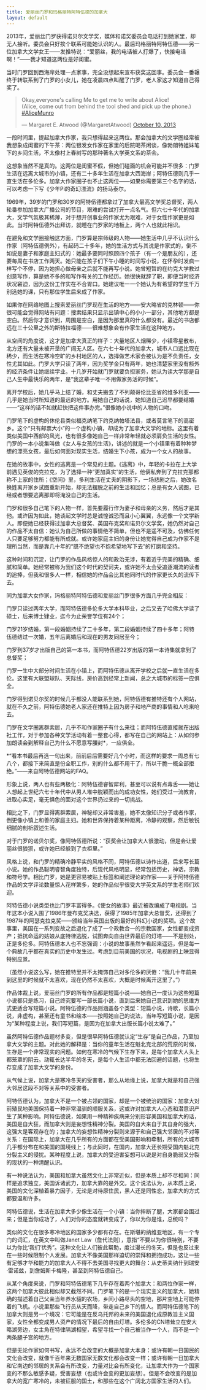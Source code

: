 ```yaml
---
title: 爱丽丝门罗和玛格丽特阿特伍德的加拿大
layout: default
---
```


2013年，爱丽丝门罗获得诺贝尔文学奖，媒体和诺奖委员会电话打到她家里，却无人接听。委员会只好挨个联系可能她认识的人。最后玛格丽特阿特伍德——另一位加拿大文学女王——发推特说：“爱丽丝，我的电话被人打爆了，快接电话啊！”——我才知道这两位是好闺蜜。

当时门罗回到西海岸处理一点家事，完全没想起来宣布获奖这回事。委员会一番辗终于转联系到了门罗的小女儿，她在凌晨四点叫醒了门罗，老人家这才知道自己得奖了。

<!--https://twitter.com/margaretatwood/status/388276914709729280-->
<blockquote class="twitter-tweet" data-lang="en"><p lang="en" dir="ltr">Okay,everyone&#39;s calling Me to get me to write about Alice! <br> (Alice, come out from behind the tool shed and pick up the phone.) <a href="https://twitter.com/hashtag/AliceMunro?src=hash">#AliceMunro</a></p>&mdash; Margaret E. Atwood (@MargaretAtwood) <a href="https://twitter.com/MargaretAtwood/status/388276914709729280">October 10, 2013</a></blockquote>
<script async src="//platform.twitter.com/widgets.js" charset="utf-8"></script>

一段时间里，提起加拿大作家，我只想得起来这两位。那会加拿大的文学圈经常被我想象成闺蜜的下午茶：两位银发女作家在家里的后院喝茶闲谈，像勃朗特姐妹笔下的乡间生活，不太像村上春树写的那种著名大学英文系的茶会。

这想象当然不是真的。这两位是闺蜜不假，但她们碰面的机会可能并不很多：门罗生活在远离大城市的小镇，还有二十多年生活在加拿大西海岸；阿特伍德则几乎一直生活在多伦多。加拿大作家圈子也不止这两位——如果你需要第三个名字的话，可以考虑一下写《少年Pi的奇幻漂流》的扬马泰尔。

1969年，39岁的门罗和30岁的阿特伍德都拿过了加拿大最高文学奖总督奖，两人轮番参加加拿大广播公司的节目，艰难的尝试打开一点名气。但六七十年代的加拿大，文学气氛极其稀薄，对于想开创事业的作家尤为艰难，对于女性作家更是如此。当时阿特伍德外出拜访，就睡在门罗家的地板上，两个人也就此相识。

在避免和文学圈接触这方面，门罗算是宗师级的人物——她生活中几乎不认识什么作家（阿特伍德例外），有起码二十多年，她的生活方式与其说是作家式的，倒不如说是妻子和家庭主妇式的：她最多要同时照顾四个孩子（有一个是朋友的），还要每周在书店工作两天。她只能在孩子们下午小睡的时间写小说，在怀孕时发疯一样写个不停，因为她担心做母亲之后就不能再写小说。她曾短暂的在约克大学教过创意写作，算是她不多的和写作有关的工作经历。她很快就辞了职，即便当时经济状况窘迫，因为这份工作实在不合胃口。她建议唯一一个她认为有希望的学生千万别选她的课，只有那位学生后来成了作家。

如果你在网络地图上搜索爱丽丝门罗现在生活的地方——安大略省的克林顿——你很可能会觉得网站有问题：搜索结果只显示出镇中心的小小一部分，其他地方都是空白。然后你才意识到，周围是空白，是因为那里真的什么都没有。最近的书店都远在三十公里之外的斯特拉福德——很难想象会有作家生活在这种地方。

从空间的角度说，这才是加拿大真正的样子：大量地区人烟稀少，小镇零星散布，北方还有大量未被开垦的广阔无人区。在六七十年代的加拿大，城市人口远比现在稀少，而生活在寒冷空旷的乡村地区的人，选择做艺术家会被认为是不负责任，女性尤其如此。门罗大学只读了两年，因为奖学金只有两年，她也清楚家里没有额外的经济条件让她继续学业。十几岁开始就门罗就要负担家务，她认为读大学那是自己人生中最快乐的两年，是“我这辈子唯一不用做家务活的时候”。

离开学校后，她几乎马上结了婚，和丈夫搬去了不列颠哥伦比亚省的维多利亚——几乎是她当时所知道的最远的地方。用她自己的话说，她知道自己迟早都要结婚——“这样的话不如就赶快把这件事办完。”很像她小说中的人物的口吻。

门罗笔下的虚构的休伦县类似福克纳笔下约克纳帕塔法县，或者莫言笔下的高密乡。这个“只有邮票大小”的一个虚构小镇，却成为了加拿大文学的地标。这里有着类似美国中西部的风光，也有很多像她自己一样非常年轻就必须肩负生活的女性。门罗的一本小说集叫做《女人与女孩的生活》，讲述的就是一个小镇里有着种种梦想的漂亮女孩，最后如何面对现实生活，结婚生下小孩，成为一个女人的故事。

在她的故事中，女性的逃离是一个常见的主题。《逃离》中，年轻的卡拉在上大学前遇见英俊的克拉克，为了选择一种“更加真实”的生活，他俩私奔到了克拉克那都称不上家的住所；《空间》里，多利生活在丈夫的阴影下，一场悲剧之后，她改名换姓离开家乡试图重新开始，却无法摆脱之前的生活和回忆；总是有女人试图，已经或者想要逃离那即将淹没自己的生活。

门罗和很多自己笔下的人物一样，首先要履行作为妻子和母亲的义务，然后才是其他。或许因为如此，她谈起文学时总是诚惶诚恐而且小心翼翼，永远像一个文学新人。即便她已经获得过加拿大总督奖、英国布克奖和诺贝尔文学奖，她仍然对自己的作品不太自信：她认为自己所做的事情绝不简单，但也不是遥不可及，仿佛任何人只要足够努力都能有所成就。或许她家庭主妇的身份让她觉得自己成为作家不是理所当然，而是靠几十年的“既不绝望也不抱希望地写下去”的打磨和坚持。

这种时间和沉淀，让门罗的作品风格惊人的和政治无涉，有着近乎完美的精确、细腻和简单。她经常被称为我们这个时代的契诃夫，或许她不太会受追逐潮流的读者的追捧，但我和很多人一样，相信她的作品会比其他同时代的作家更长久的流传下去。


同为加拿大女作家，玛格丽特阿特伍德和爱丽丝门罗很多方面几乎完全相反：

门罗只读过两年大学，而阿特伍德多伦多大学本科毕业，之后又去了哈佛大学读了硕士，后来博士肄业，迄今为止荣誉学位有24个；

门罗21岁结婚，第一段婚姻持续了二十多年，第二段婚姻持续了四十多年；阿特伍德结过一次婚，五年后离婚后和现在的男友同居至今；

门罗到37岁才出版自己的第一本书，而阿特伍德22岁出版的第一本诗集就拿到了总督奖；

门罗一生中大部分时间生活在小镇上，而阿特伍德从离开学校之后就一直生活在多伦。这里有大联盟球队、天际线，房价高到经常上新闻，总之大城市的标签一应俱全。

门罗得到诺贝尔奖的时候几乎都没人能联系到她，阿特伍德有推特还有个人网站，就在不久之前，阿特伍德她老人家还在推特上因为房子和地产商的事情和人呛来呛去。

门罗在文学圈离群索居，几乎不和作家圈子有什么来往；而阿特伍德直接就在出版社工作，对于参加各种文学活动有着一整套心得，都写在自己的网站上：从如何参加朗读会到解释自己为什么不愿意写腰封*，一应俱全。

*“看本书最后再选一句出来，前前后后需要好几个小时，而这样的要求一周总有七八个，都接下来简直是份全职工作，别的什么都不用干了，所以干脆一概全部拒绝。”——来自阿特伍德网站的FAQ。

形象上说，两人也有些两极化：阿特伍德睿智犀利，甚至可以说有点毒舌——她让人想起上世纪六七十年代中从男人堆中脱颖而出的成功女性，她们受过一流教育，进取心实足，毫无惧色的面对这个世界扔过来的一切挑战。

相比之下，门罗显得离群索居，神秘却又非常害羞，她不太像知识分子或者作家，倒更像小镇上和善的家庭主妇。她和世界保持着某种距离，冷静的观察，然后敏锐细腻的剖析叙述生活。

对于门罗的诺贝尔奖，像阿特伍德所说：“获奖会让加拿大人很激动，但是会让爱丽丝很狼狈，或许她已经躲到了衣柜里。”

风格上说，和门罗的精确冷静平实的风格不同，阿特伍德以诗作出道，后来写长篇小说。她的作品聪明睿智角度独特，后现代风格明显，经常包括历史，神话，宗教和符号学。相比门罗，她是更容易被贴上标签和阐述理论的作家——关于阿特伍德作品的文学评论数量惊人花样繁多，她的作品似乎很受大学英文系的学生老师们欢迎。

阿特伍德小说类型也比门罗丰富得多。《使女的故事》最近被改编成了电视剧。当年这本小说入围了1986年曼布克奖决选，获得了1985年加拿大总督奖，还得到了1987年的阿瑟克拉克奖——颁给当年英国出版的最好的科幻小说的奖项。这个故事里，美国在一系列变故之后退化了成了一个政教合一的宗教国家，女性都变成资产；抵抗命运的姑娘从底特律逃脱，试图奔向自由世界最后的灯塔——不是别处，正是多伦多。阿特伍德本人也不忘强调：小说的故事虽然乍看起来遥远，但是每一个典故几乎都在真实的历史中发生过。考虑到目前美国的状况，电视剧的上映显得特别应景。

（虽然小说这么写，她在推特里并不太掩饰自己对多伦多的厌倦：“我几十年前来到这里的时候就不太喜欢，现在仍然不太喜欢，大概是时候离开这里了。”）

作品体裁上说，爱丽丝门罗的所有作品都是短篇小说——她自己一度认为这些短篇小说都只是练习，自己终究要写一部长篇小说，直到后来她自己意识到她的思维方式更适合写短篇小说。阿特伍德的作品则涵盖各个类型：短篇小说，诗歌，长篇小说，非虚构，甚至还有童书和绘本——按照她自己的说法，当年写短篇小说，是因为“某种程度上说，我们写短篇，是因为在加拿大出版长篇小说太难了。”

虽然阿特伍德作品题材多变，但是很早阿特伍德就认定“生存”是自己作品，乃至加拿大文学的主题。对此她的解释是：当你的童年生活在魁北克北部的荒原的时候，生存是一个非常现实的问题。如何在寒冷的气候下生存下来，是每个加拿大人头上都笼罩的阴云。动辄长达半年的冬天，是每个人生活中都无法回避的话题，也将生存变成了加拿大文学的身份。

从气候上说，加拿大是寒冷冬天的受害者，那么从地缘上说，加拿大就是和自己强大邻居这段不对等关系中的受害者。

阿特伍德认为，加拿大不是一个被占领的国家，却是一个被统治的国家：加拿大对前殖民地美国保持着一种非常温驯的顺服关系，这或许对加拿大人心态和潜意识产生了某种影响。阿特伍德说，如果用一种精神疾病来分别形容美国和加拿大的话，美国是自大狂，而加拿大则是妄想性精神分裂。美国的自大来自于其自身的强大，这强大是客观存在的；加拿大的妄想性精神分裂则来源于和自己强大邻居的不对等关系：在国际上，加拿大在几乎所有的方面都在受美国影响和牵制，所有的大城市几乎都分布在和美国的国境线上；与此同时，在国内，加拿大还长期受国内魁北克分裂主义的侵扰。某种程度上说，加拿大的受迫害妄想可以说是对自身脆弱又分裂的现状的一种清醒认识。

有一种说法认为，美国和加拿大虽然文化上非常近似，但是本质上却不尽相同：同样是追求独立，美国诉诸武力，加拿大靠的是外交。这个说法认为，从本质上说，美国的文化深植着暴力因子，无论是对待原住民，黑人还是同性恋，加拿大的方式都要温和许多。

阿特伍德说，生活在加拿大多少像生活在一个小镇：当你摔断了腿，大家都会围过来；但是当你成功了，人们对你的态度就转变成了，你以为你是谁，总统吗？

类似的文化在很多寒冷地区的国家多少都有存在。在斯堪的纳维亚地区，有一个专门的词汇，在英文中叫做Janet Law（詹代法则），意指“不要以为你很特别，不要以为你比‘我们’优秀”。这种文化让人们彼此帮助，度过漫长的冬天，但是也反过来在一些时候限制个人发展。加拿大不像美国那样迫切的崇拜和拥抱成功，这让一些有足够才华和能力的加拿大人不得不去美国寻找更大的舞台：从史蒂夫纳什到瑞安·雷诺兹，到詹姆斯卡梅隆，甚至到阿特伍德自己。

从某个角度来说，门罗和阿特伍德笔下几乎存在着两个加拿大：和两位作家一样，这两个加拿大彼此相似却又截然不同。门罗笔下的是一个现实主义的加拿大，她精确的描述着自己父亲当年养水貂的农场，乡间小路尽头的空地，那片空地上可能停着的飞机。小说里那些飞行员从天而降，带走自己乡下的情人。而阿特伍德笔下的加拿大则是另一个境况：它可能是在反乌托邦的未来的美国退化成原教旨主义国家，女性全都变成男人资产的情况下最后的自由灯塔。多伦多的CN塔耸立在安大略湖旁边，女主角在特律隔湖相望，希望寻找一个自己被当作一个人，而不是一个两条腿子宫的地方。

但是无论作家如何书写，永远不会改变的大概是加拿大本身：或许有朝一日国民的文化会改变，就像千百年来无数国家无数文化都会改变一样；或许有朝一日加拿大和它南边的邻居的关系会有所改变，力量对比会有所变化，让加拿大作为一个国家变的不那么敏感多疑，受害妄想（也或许会变的更加妄想）。但是不会改变的是加拿大的宽广寒冷的，未被征服的国土，和那些在这个广阔北方国家生活的人们。
